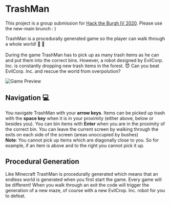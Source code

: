 # TrashMan
This project is a group submission for [Hack the Burgh IV 2020](https://my.2020.hacktheburgh.com/).
Please use the new-main brunch : )

TrashMan is a procedurally generated game so the player can walk through a whole world!  :deciduous_tree:  :construction_worker: <br><br>
During the game TrashMan has to pick up as many trash items as he can and put them into the correct bins. 
However, a robot designed by EvilCorp. Inc. is constantly dropping new trash items in the forest. :smiling_imp:
Can you beat EvilCorp. Inc. and rescue the world from overpolution? 

![Game Preview](/image/gallery3.png)

## Navigation :computer:
You navigate TrashMan with your **arrow keys**. Items can be picked up trash with the **space key** when it is in your proximity 
(either above, below or besides you). You can bin items with **Enter** when you are in the proximity of the correct bin. 
You can leave the current screen by walking through the exits on each side of the screen (areas unoccupied by bushes) <br>
**Note**: You cannot pick up items which are diagonally close to you. So for example, if an item is above and to the right you cannot pick it up.

## Procedural Generation
Like Minecraft TrashMan is procedurally generated which means that an endless world is generated when you first start the game. 
Every game will be different! When you walk through an exit the code will trigger the generation of a new maze, of course with a new EvilCrop. Inc. robot
for you to defeat.
